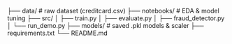 ├── data/                 # raw dataset (creditcard.csv)
├── notebooks/            # EDA & model tuning
├── src/
│   ├── train.py
│   ├── evaluate.py
│   ├── fraud_detector.py
│   └── run_demo.py
├── models/               # saved .pkl models & scaler
├── requirements.txt
└── README.md
